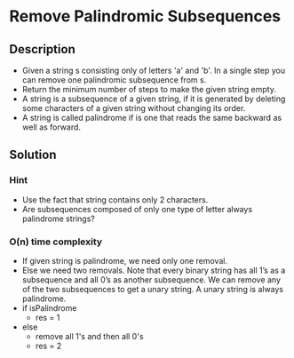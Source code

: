 # Remove Palindromic Subsequences

## Description

* Given a string s consisting only of letters 'a' and 'b'. In a single step you can remove one palindromic subsequence from s.
* Return the minimum number of steps to make the given string empty.
* A string is a subsequence of a given string, if it is generated by deleting some characters of a given string without changing its order.
* A string is called palindrome if is one that reads the same backward as well as forward.

## Solution

### Hint

* Use the fact that string contains only 2 characters.
* Are subsequences composed of only one type of letter always palindrome strings?

### O(n) time complexity

* If given string is palindrome, we need only one removal.
* Else we need two removals. Note that every binary string has all 1’s as a subsequence and all 0’s as another subsequence. We can remove any of the two subsequences to get a unary string. A unary string is always palindrome.
* if isPalindrome
  * res = 1
* else
  * remove all 1's and then all 0's
  * res = 2
  